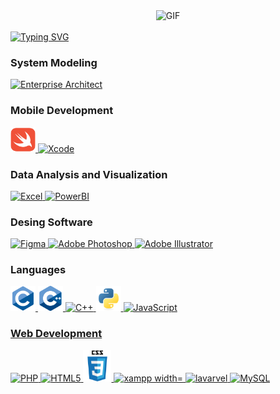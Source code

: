 <div id="header" align="center">
  <img src="https://github.com/user-attachments/assets/2f5de5bd-a721-4f10-9353-22853a6c29f6" width="200" alt="GIF">
</div>
<br>
    <a href="https://git.io/typing-svg"><img src="https://readme-typing-svg.herokuapp.com?font=Fira+Code&size=31&pause=1000&color=F799C5&width=435&lines=System+Engineering+Student" alt="Typing SVG" /></a>

<h3 align="left">System Modeling</h3>
<p align="left">
    <a href="ENTERPRISE_ARCHITECT" target="_blank" rel="noreferrer">
    <img src="https://iconape.com/wp-content/files/qp/349811/png/349811.png" alt="Enterprise Architect" width="70" height="70" />
</a>
</p>

  <h3 align="left">Mobile Development</h3>
<p align="left">
  <a href="https://developer.apple.com/swift/" target="_blank" rel="noreferrer">
    <img src="https://raw.githubusercontent.com/devicons/devicon/master/icons/swift/swift-original.svg" alt="Swift" width="40" height="40" />
  </a>
    <a href="https://developer.apple.com/xcode/" target="_blank" rel="noreferrer">
    <img src="https://cdn.jsdelivr.net/gh/devicons/devicon/icons/xcode/xcode-original.svg" alt="Xcode" width="40" height="40" />
  </a>
</p>

<h3 align="left">Data Analysis and Visualization</h3>
<p align="left">
  <a href="https://static-00.iconduck.com/assets.00/ms-excel-icon-256x224-i8j8w5l8.png" target="_blank" rel="noreferrer">
    <img src="https://static-00.iconduck.com/assets.00/ms-excel-icon-256x224-i8j8w5l8.png" alt="Excel" width="40" height="40" />
  </a>
   <a href="https://logohistory.net/wp-content/uploads/2023/05/Power-BI-Symbol-2048x1152.png" target="_blank" rel="noreferrer">
    <img src="https://upload.wikimedia.org/wikipedia/commons/thumb/c/cf/New_Power_BI_Logo.svg/1200px-New_Power_BI_Logo.svg.png" alt="PowerBI" width="50" height="40" />
  </a>  
</p>

  <h3 align="left"> Desing Software</h3>
<p align="left">
     <a href="https://www.figma.com/" target="_blank" rel="noreferrer">
    <img src="https://www.vectorlogo.zone/logos/figma/figma-icon.svg" alt="Figma" width="40" height="40" />
  </a>
  <a href="https://upload.wikimedia.org/wikipedia/commons/thumb/a/af/Adobe_Photoshop_CC_icon.svg/1200px-Adobe_Photoshop_CC_icon.svg.png" target="_blank" rel="noreferrer">
    <img src="https://upload.wikimedia.org/wikipedia/commons/thumb/a/af/Adobe_Photoshop_CC_icon.svg/1200px-Adobe_Photoshop_CC_icon.svg.png" alt="Adobe Photoshop" width="40" height="40" />  </a>
  <a href="https://upload.wikimedia.org/wikipedia/commons/thumb/f/fb/Adobe_Illustrator_CC_icon.svg/1200px-Adobe_Illustrator_CC_icon.svg.png" target="_blank" rel="noreferrer">
    <img src="https://upload.wikimedia.org/wikipedia/commons/thumb/f/fb/Adobe_Illustrator_CC_icon.svg/1200px-Adobe_Illustrator_CC_icon.svg.png" alt="Adobe Illustrator" width="40" height="40" />
  </a>
</p>


<h3 align="left">Languages</h3>
<p align="left">
  <a href="https://www.w3schools.com/c/" target="_blank" rel="noreferrer">
    <img src="https://raw.githubusercontent.com/devicons/devicon/master/icons/c/c-original.svg" alt="C" width="40" height="40" />
  </a>
  <a href="https://www.w3schools.com/cpp/" target="_blank" rel="noreferrer">
    <img src="https://raw.githubusercontent.com/devicons/devicon/master/icons/cplusplus/cplusplus-original.svg" alt="C++" width="40" height="40" />
  </a>
  <a href="https://media.licdn.com/dms/image/D4D12AQEfpm1hZiEN6Q/article-cover_image-shrink_720_1280/0/1673639331003?e=2147483647&v=beta&t=y-2SK0tAKIhMI4adSJ-kODboj4OUznZgWe95jOdHoww" target="_blank" rel="noreferrer">
    <img src="https://media.licdn.com/dms/image/D4D12AQEfpm1hZiEN6Q/article-cover_image-shrink_720_1280/0/1673639331003?e=2147483647&v=beta&t=y-2SK0tAKIhMI4adSJ-kODboj4OUznZgWe95jOdHoww" alt="C++" width="40" height="40" /> </a>
  <a href="https://www.python.org" target="_blank" rel="noreferrer">
    <img src="https://raw.githubusercontent.com/devicons/devicon/master/icons/python/python-original.svg" alt="Python" width="40" height="40" />
  </a>
  <a href="https://developer.mozilla.org/en-US/docs/Web/JavaScript" target="_blank" rel="noreferrer">
    <img src="https://hackslash.geca.ac.in/pic/javascript.png" alt="JavaScript" width="40" height="40" />
</p>

  <h3 align="left">Web Development</h3>
<p align="left">
  <a href="https://pngimg.com/uploads/php/php_PNG34.png" target="_blank" rel="noreferrer">
    <img src="https://pngimg.com/uploads/php/php_PNG34.png" alt="PHP" width="40" height="40" />
  </a>
  <a href="https://www.html5.com" target="_blank" rel="noreferrer">
    <img src="https://cdn.jsdelivr.net/gh/devicons/devicon/icons/html5/html5-original.svg" alt="HTML5" width="40" height="40" />
  </a>
  <a href="https://www.w3schools.com/css/" target="_blank" rel="noreferrer">
    <img src="https://raw.githubusercontent.com/github/explore/80688e429a7d4ef2fca1e82350fe8e3517d3494d/topics/css/css.png" alt="CSS" width="45" height="50" />
  </a>
     <a href="xampp" target="_blank" rel="noreferrer">
    <img src="https://static-00.iconduck.com/assets.00/xampp-icon-1016x1024-w3cmucev.png" alt="xampp width="40" height="40" />
  </a>
     <a href="laravel" target="_blank" rel="noreferrer">
    <img src="https://th.bing.com/th/id/R.b3b644aa4995aee815fb831d715c4c68?rik=xmFh2anLSp0SDQ&pid=ImgRaw&r=0" alt="lavarvel" width="40" height="40" />
  </a>
   <a href="https://static-00.iconduck.com/assets.00/database-mysql-icon-1849x2048-81vgyimd.png" target="_blank" rel="noreferrer">
    <img src="https://github.com/user-attachments/assets/02d9f064-f75b-417e-8938-b663ae813d9d" alt="MySQL" width="45" height="50" />
  </a>
</p>

